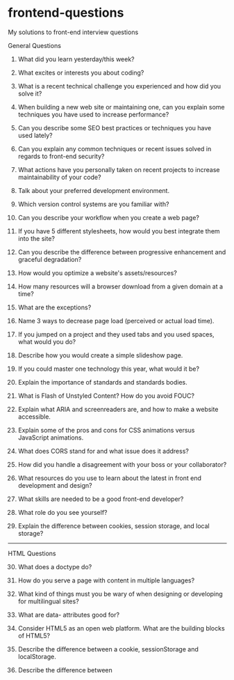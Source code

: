 # frontend-questions
My solutions to front-end interview questions 

General Questions

1. What did you learn yesterday/this week?

2. What excites or interests you about coding?

3. What is a recent technical challenge you experienced and how did you solve it?

4. When building a new web site or maintaining one, can you explain some techniques you have used to increase performance?

5. Can you describe some SEO best practices or techniques you have used lately?

6. Can you explain any common techniques or recent issues solved in regards to front-end security?

7. What actions have you personally taken on recent projects to increase maintainability of your code?

8. Talk about your preferred development environment.

9. Which version control systems are you familiar with?

10. Can you describe your workflow when you create a web page?

11. If you have 5 different stylesheets, how would you best integrate them into the site?

12. Can you describe the difference between progressive enhancement and graceful degradation?

13. How would you optimize a website's assets/resources?

14. How many resources will a browser download from a given domain at a time?

15. What are the exceptions?

16. Name 3 ways to decrease page load (perceived or actual load time).

17. If you jumped on a project and they used tabs and you used spaces, what would you do?

18. Describe how you would create a simple slideshow page.

19. If you could master one technology this year, what would it be?

20. Explain the importance of standards and standards bodies.

21. What is Flash of Unstyled Content? How do you avoid FOUC?

22. Explain what ARIA and screenreaders are, and how to make a website accessible.

23. Explain some of the pros and cons for CSS animations versus JavaScript animations.

24. What does CORS stand for and what issue does it address?

25. How did you handle a disagreement with your boss or your collaborator?

26. What resources do you use to learn about the latest in front end development and design?

27. What skills are needed to be a good front-end developer?

28. What role do you see yourself?

29. Explain the difference between cookies, session storage, and local storage?

-------------------------------

HTML Questions

30. What does a doctype do?

31. How do you serve a page with content in multiple languages?

32. What kind of things must you be wary of when designing or developing for multilingual sites?

33. What are data- attributes good for?

34. Consider HTML5 as an open web platform. What are the building blocks of HTML5?

35. Describe the difference between a cookie, sessionStorage and localStorage.

36. Describe the difference between <script>, <script async> and <script defer>.

37. Why is it generally a good idea to position CSS <link>s between <head></head> and JS <script>s just before </body>? Do you know any exceptions?

38. What is progressive rendering?

39. Why you would use a srcset attribute in an image tag? Explain the process the browser uses when evaluating the content of this attribute.

40. Have you used different HTML templating languages before?

41. What is the difference between canvas and svg?
  
-------------------------------

CSS Questions

42. What is CSS selector specificity and how does it work?

43. What's the difference between "resetting" and "normalizing" CSS? Which would you choose, and why?

44. Describe Floats and how they work.

45. Describe z-index and how stacking context is formed.

46. Describe BFC (Block Formatting Context) and how it works.

47. What are the various clearing techniques and which is appropriate for what context?

48. How would you approach fixing browser-specific styling issues?

49. How do you serve your pages for feature-constrained browsers?

50. What techniques/processes do you use?

51. What are the different ways to visually hide content (and make it available only for screen readers)?

52. Have you ever used a grid system, and if so, what do you prefer?

55. Have you used or implemented media queries or mobile specific layouts/CSS?

56. Are you familiar with styling SVG?

57. Can you give an example of an @media property other than screen?

58.What are some of the "gotchas" for writing efficient CSS?

59. What are the advantages/disadvantages of using CSS preprocessors?

60. Describe what you like and dislike about the CSS preprocessors you have used.

61. How would you implement a web design comp that uses non-standard fonts?

62. Explain how a browser determines what elements match a CSS selector.

63. Describe pseudo-elements and discuss what they are used for.

64. Explain your understanding of the box model and how you would tell the browser in CSS to render your layout in different box models.

65. What does * { box-sizing: border-box; } do? What are its advantages?

66. What is the CSS display property and can you give a few examples of its use?

67. What's the difference between inline and inline-block?

68. What's the difference between the "nth-of-type()" and "nth-child()" selectors?

69. What's the difference between a relative, fixed, absolute and statically positioned element?

70. What existing CSS frameworks have you used locally, or in production? How would you change/improve them?

71. Have you used CSS Grid?

72. Can you explain the difference between coding a web site to be responsive versus using a mobile-first strategy?

73. Have you ever worked with retina graphics? If so, when and what techniques did you use?

74. Is there any reason you'd want to use translate() instead of absolute positioning, or vice-versa? And why?

75. How is clearfix css property useful?

76. Can you explain the difference between px, em and rem as they relate to font sizing?

77. Can you give an example of a pseudo class? Can you provide an example use case for a pseudo class?

78. What is the difference between a block level element and an inline element. Can you provide examples of each type of element?

-------------------------------

JavaScript Questions 

79. Explain event delegation.

80. Explain how this works in JavaScript.

81. Can you give an example of one of the ways that working with this has changed in ES6?

82. Explain how prototypal inheritance works.

83. What's the difference between a variable that is: null, undefined or undeclared?

84. How would you go about checking for any of these states?

85. What is a closure, and how/why would you use one?

86. What language constructions do you use for iterating over object properties and array items?

87. Can you describe the main difference between the Array.forEach() loop and Array.map() methods and why you would pick one versus the other?

88. What's a typical use case for anonymous functions?

89. What's the difference between host objects and native objects?

90. Explain the difference between: function Person(){}, var person = Person(), and var person = new Person()?

91. Explain the differences on the usage of foo between function foo() {} and var foo = function() {}

92. Can you explain what Function.call and Function.apply do? What's the notable difference between the two?

93. Explain Function.prototype.bind.

94. What's the difference between feature detection, feature inference, and using the UA string?

95. Explain "hoisting".

96. JS can alocate the memory 

97. Describe event bubbling.

98. Describe event capturing.

100. What's the difference between an "attribute" and a "property"?

101. What are the pros and cons of extending built-in JavaScript objects?

102. What is the difference between == and ===?

103. Explain the same-origin policy with regards to JavaScript.

104. Why is it called a Ternary operator, what does the word "Ternary" indicate?

105. What is strict mode? What are some of the advantages/disadvantages of using it?

106. What are some of the advantages/disadvantages of writing JavaScript code in a language that compiles to JavaScript?

107. What tools and techniques do you use debugging JavaScript code?

108. Explain the difference between mutable and immutable objects.

109. What is an example of an immutable object in JavaScript?

110. What are the pros and cons of immutability?

111. How can you achieve immutability in your own code?

112. Explain the difference between synchronous and asynchronous functions.

113. What is event loop?

114. What is the difference between call stack and task queue?

115. What are the differences between variables created using let, var or const?

116. What are the differences between ES6 class and ES5 function constructors?

117. Can you offer a use case for the new arrow => function syntax? How does this new syntax differ from other functions?

118. What advantage is there for using the arrow syntax for a method in a constructor?

119. What is the definition of a higher-order function?

120. Can you give an example for destructuring an object or an array?

121. Can you give an example of generating a string with ES6 Template Literals?

122. Can you give an example of a curry function and why this syntax offers an advantage?

123. What are the benefits of using spread syntax and how is it different from rest syntax?

124. How can you share code between files?

125. Why you might want to create static class members?

126. What is the difference between while and do-while loops in JavaScript?

127. What is a promise? Where and how would you use promise?

-------------------------------

Testing Questions

128. What are some advantages/disadvantages to testing your code?

129. What tools would you use to test your code's functionality?

130. What is the difference between a unit test and a functional/integration test?

131. What is the purpose of a code style linting tool?

132. What are some of the testing best practices?

